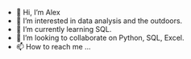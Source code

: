 - 👋 Hi, I’m Alex
- 👀 I’m interested in data analysis and the outdoors.
- 🌱 I’m currently learning SQL.
- 💞️ I’m looking to collaborate on Python, SQL, Excel. 
- 📫 How to reach me ...

<!---
aanthony718/aanthony718 is a ✨ special ✨ repository because its `README.md` (this file) appears on your GitHub profile.
You can click the Preview link to take a look at your changes.
--->
